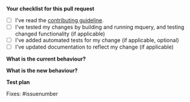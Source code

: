 <!-- Thank you for contributing! -->
<!-- Please fill this template before submitting your PR (fill the boxes using "x") -->

**Your checklist for this pull request**
- [ ] I've read the [contributing guideline](https://github.com/CERT-Polska/mquery/blob/master/CONTRIBUTING.md).
- [ ] I've tested my changes by building and running mquery, and testing changed functionality (if applicable)
- [ ] I've added automated tests for my change (if applicable, optional)
- [ ] I've updated documentation to reflect my change (if applicable)

**What is the current behaviour?**
<!-- Explain how the code works currently -->

**What is the new behaviour?**
<!-- Explain how the code works after your changes -->

**Test plan**
<!-- Explain how to test your changes -->

<!-- Add in issue numbers related to this PR, if applicable -->

Fixes: #issuenumber

<!-- After submitting, your code will be tested by the CI pipeline. Please 
ensure that all tests pass. If they don't at first, please update your code -->
